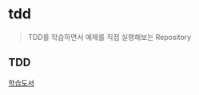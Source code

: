 # tdd

> TDD를 학습하면서 예제를 직접 실행해보는 Repository

## TDD

[학습도서](https://product.kyobobook.co.kr/detail/S000001248962)
